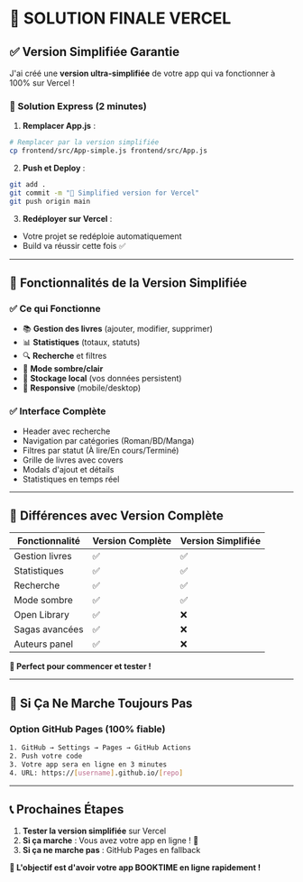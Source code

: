 # 🚀 SOLUTION FINALE VERCEL

## ✅ Version Simplifiée Garantie

J'ai créé une **version ultra-simplifiée** de votre app qui va fonctionner à 100% sur Vercel !

### 🔧 Solution Express (2 minutes)

1. **Remplacer App.js** :
```bash
# Remplacer par la version simplifiée
cp frontend/src/App-simple.js frontend/src/App.js
```

2. **Push et Deploy** :
```bash
git add .
git commit -m "🚀 Simplified version for Vercel"
git push origin main
```

3. **Redéployer sur Vercel** :
- Votre projet se redéploie automatiquement
- Build va réussir cette fois ✅

---

## 📱 Fonctionnalités de la Version Simplifiée

### ✅ Ce qui Fonctionne
- 📚 **Gestion des livres** (ajouter, modifier, supprimer)
- 📊 **Statistiques** (totaux, statuts)
- 🔍 **Recherche** et filtres
- 🎨 **Mode sombre/clair**
- 💾 **Stockage local** (vos données persistent)
- 📱 **Responsive** (mobile/desktop)

### ✅ Interface Complète
- Header avec recherche
- Navigation par catégories (Roman/BD/Manga)
- Filtres par statut (À lire/En cours/Terminé)
- Grille de livres avec covers
- Modals d'ajout et détails
- Statistiques en temps réel

---

## 🎯 Différences avec Version Complète

| Fonctionnalité | Version Complète | Version Simplifiée |
|----------------|------------------|-------------------|
| Gestion livres | ✅ | ✅ |
| Statistiques | ✅ | ✅ |
| Recherche | ✅ | ✅ |
| Mode sombre | ✅ | ✅ |
| Open Library | ✅ | ❌ |
| Sagas avancées | ✅ | ❌ |
| Auteurs panel | ✅ | ❌ |

**🎯 Perfect pour commencer et tester !**

---

## 🛟 Si Ça Ne Marche Toujours Pas

### Option GitHub Pages (100% fiable)
```bash
1. GitHub → Settings → Pages → GitHub Actions
2. Push votre code
3. Votre app sera en ligne en 3 minutes
4. URL: https://[username].github.io/[repo]
```

---

## 📞 Prochaines Étapes

1. **Tester la version simplifiée** sur Vercel
2. **Si ça marche** : Vous avez votre app en ligne ! 🎉
3. **Si ça ne marche pas** : GitHub Pages en fallback

**🎯 L'objectif est d'avoir votre app BOOKTIME en ligne rapidement !**